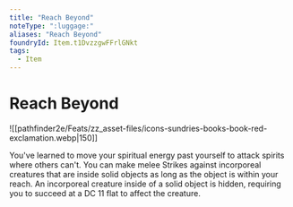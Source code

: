 ```yaml
---
title: "Reach Beyond"
noteType: ":luggage:"
aliases: "Reach Beyond"
foundryId: Item.t1DvzzgwFFrlGNkt
tags:
  - Item
---
```


# Reach Beyond
![[pathfinder2e/Feats/zz_asset-files/icons-sundries-books-book-red-exclamation.webp|150]]

You've learned to move your spiritual energy past yourself to attack spirits where others can't. You can make melee Strikes against incorporeal creatures that are inside solid objects as long as the object is within your reach. An incorporeal creature inside of a solid object is hidden, requiring you to succeed at a DC 11 flat to affect the creature.
